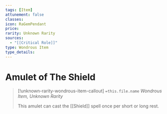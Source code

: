 ```yaml
---
tags: [Item]
attunement: false
classes: 
icon: RaGemPendant
price: 
rarity: Unknown Rarity
sources:
  - "[[Critical Role]]"
type: Wondrous Item
type_details: 
---
```

# Amulet of The Shield
>[!unknown-rarity-wondrous-item-callout] `=this.file.name`
>*Wondrous Item, Unknown Rarity*
>
>This amulet can cast the [[Shield]] spell once per short or long rest.
>
>
